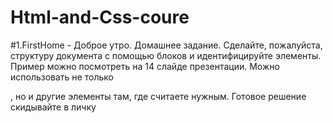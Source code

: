 # Html-and-Css-coure


#1.FirstHome - Доброе утро. Домашнее задание. Сделайте, пожалуйста, структуру документа с помощью блоков и  идентифицируйте элементы. Пример можно посмотреть на 14 слайде презентации. Можно использовать не только <div>, но и другие элементы там, где считаете нужным. 
Готовое решение скидывайте в личку